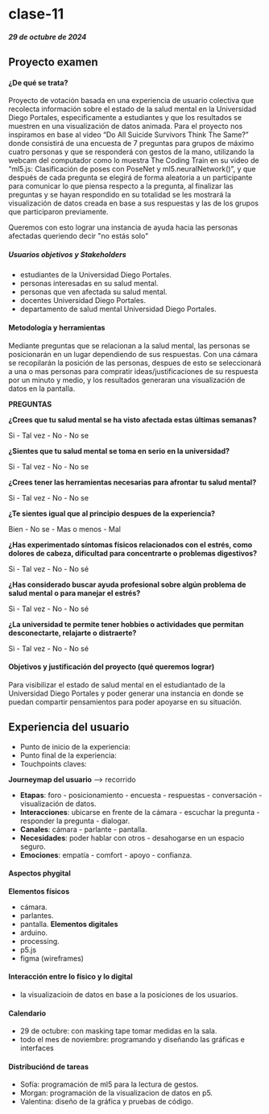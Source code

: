 # clase-11

##### 29 de octubre de 2024

## Proyecto examen

#### ¿De qué se trata?

Proyecto de votación basada en una experiencia de usuario colectiva que recolecta información sobre el estado de la salud mental en la Universidad Diego Portales, especificamente a estudiantes y que los resultados se muestren en una visualización de datos animada.
Para el proyecto nos inspiramos en base al video “Do All Suicide Survivors Think The Same?” donde consistirá de una encuesta de 7 preguntas para grupos de máximo cuatro personas y que se responderá con gestos de la mano, utilizando la webcam del computador como lo muestra The Coding Train en su video de “ml5.js: Clasificación de poses con PoseNet y ml5.neuralNetwork()”, y que después de cada pregunta se elegirá de forma aleatoria a un participante para comunicar lo que piensa respecto a la pregunta, al finalizar las preguntas y se hayan respondido en su totalidad se les mostrará la visualización de datos creada en base a sus respuestas y las de los grupos que participaron previamente. 

Queremos con esto lograr una instancia de ayuda hacia las personas afectadas queriendo decir "no estás solo"

##### Usuarios objetivos y Stakeholders 
- estudiantes de la Universidad Diego Portales.
- personas interesadas en su salud mental. 
- personas que ven afectada su salud mental. 
- docentes Universidad Diego Portales.
- departamento de salud mental Universidad Diego Portales.

#### Metodología y herramientas 
Mediante preguntas que se relacionan a la salud mental, las personas se posicionarán en un lugar dependiendo de sus respuestas. Con una cámara se recopilarán la posición de las personas, despues de esto se seleccionará a una o mas personas para compratir ideas/justificaciones de su respuesta por un minuto y medio, y los resultados generaran una visualización de datos en la pantalla.

**PREGUNTAS**

**¿Crees que tu salud mental se ha visto afectada estas últimas semanas?** 

Si - Tal vez - No - No se

**¿Sientes que tu salud mental se toma en serio en la universidad?** 

Si - Tal vez - No - No se

**¿Crees tener las herramientas necesarias para afrontar tu salud mental?**

Si - Tal vez - No - No se 

**¿Te sientes igual que al principio despues de la experiencia?**

Bien - No se - Mas o menos - Mal

**¿Has experimentado síntomas físicos relacionados con el estrés, como dolores de cabeza, dificultad para concentrarte o problemas digestivos?** 

Si - Tal vez - No - No sé 

**¿Has considerado buscar ayuda profesional sobre algún problema de salud mental o para manejar el estrés?** 

Si - Tal vez - No - No sé 

**¿La universidad te permite tener hobbies o actividades que permitan desconectarte,  relajarte o distraerte?** 

Si - Tal vez - No - No sé


#### Objetivos y justificación del proyecto (qué queremos lograr)
Para visibilizar el estado de salud mental en el estudiantado de la Universidad Diego Portales y poder generar una instancia en donde se puedan compartir pensamientos para poder apoyarse en su situación.

## Experiencia del usuario
- Punto de inicio de la experiencia:
- Punto final de la experiencia:
- Touchpoints claves:

**Journeymap del usuario** --> recorrido
+ **Etapas**: foro - posicionamiento - encuesta - respuestas - conversación - visualización de datos.
+ **Interacciones**: ubicarse en frente de la cámara - escuchar la pregunta - responder la pregunta - dialogar.
+ **Canales**: cámara - parlante - pantalla.
+ **Necesidades**: poder hablar con otros - desahogarse en un espacio seguro.
+ **Emociones**: empatía - comfort - apoyo - confianza.

#### Aspectos phygital
**Elementos físicos**
- cámara.
- parlantes.
- pantalla.
**Elementos digitales**
- arduino.
- processing.
- p5.js
- figma (wireframes)

#### Interacción entre lo físico y lo digital
- la visualizacioin de datos en base a la posiciones de los usuarios.

#### Calendario
+ 29 de octubre: con masking tape tomar medidas en la sala.
+ todo el mes de noviembre: programando y diseñando las gráficas e interfaces

#### Distribuciónd de tareas
- Sofía: programación de ml5 para la lectura de gestos.
- Morgan: programación de la visualizacion de datos en p5.
- Valentina: diseño de la gráfica y pruebas de código.

  







